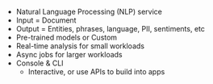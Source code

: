 
- Natural Language Processing (NLP) service
- Input = Document
- Output = Entities, phrases, language, PII, sentiments, etc
- Pre-trained models or Custom
- Real-time analysis for small workloads
- Async jobs for larger workloads
- Console & CLI
	- Interactive, or use APIs to build into apps